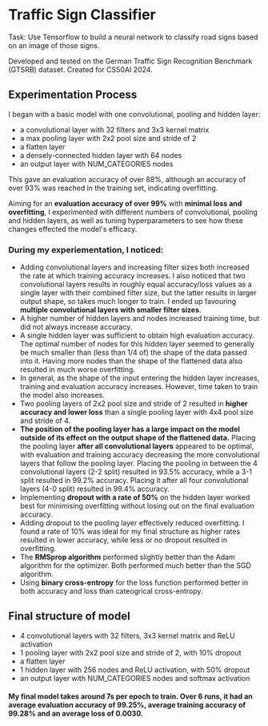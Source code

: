 # Traffic Sign Classifier
Task: Use Tensorflow to build a neural network to classify road signs based on an image of those signs.

Developed and tested on the German Traffic Sign Recognition Benchmark (GTSRB) dataset. Created for CS50AI 2024.

## Experimentation Process
I began with a basic model with one convolutional, pooling and hidden layer:
- a convolutional layer with 32 filters and 3x3 kernel matrix
- a max pooling layer with 2x2 pool size and stride of 2
- a flatten layer
- a densely-connected hidden layer with 64 nodes
- an output layer with NUM_CATEGORIES nodes

This gave an evaluation accuracy of over 88%, although an accuracy of over 93% was reached in the training set, indicating overfitting.

Aiming for an **evaluation accuracy of over 99%** with **minimal loss and overfitting**, I experimented with different numbers of convolutional, pooling and hidden layers, as well as tuning hyperparameters to see how these changes effected the model's efficacy.

### During my experiementation, I noticed:
- Adding convolutional layers and increasing filter sizes both increased the rate at which training accuracy increases. I also noticed that two convolutional layers results in roughly equal accuracy/loss values as a single layer with their combined filter size, but the latter results in larger output shape, so takes much longer to train. I ended up favouring **multiple convolutional layers with smaller filter sizes**.
- A higher number of hidden layers and nodes increased training time, but did not always increase accuracy.
- A single hidden layer was sufficient to obtain high evaluation accuracy. The optimal number of nodes for this hidden layer seemed to generally be much smaller than (less than 1/4 of) the shape of the data passed into it. Having more nodes than the shape of the flattened data also resulted in much worse overfitting.
- In general, as the shape of the input entering the hidden layer increases, training and evaluation accuracy increases. However, time taken to train the model also increases. 
- Two pooling layers of 2x2 pool size and stride of 2 resulted in **higher accuracy and lower loss** than a single pooling layer with 4x4 pool size and stride of 4.
- **The position of the pooling layer has a large impact on the model outside of its effect on the output shape of the flattened data.** Placing the pooling layer **after all convolutional layers** appeared to be optimal, with evaluation and training accuracy decreasing the more convolutional layers that follow the pooling layer. Placing the pooling in between the 4 convolutional layers (2-2 split) resulted in 93.5% accuracy, while a 3-1 split resulted in 99.2% accuracy. Placing it after all four convolutional layers (4-0 split) resulted in 99.4% accuracy.
- Implementing **dropout with a rate of 50%** on the hidden layer worked best for minimising overfitting without losing out on the final evaluation accuracy.
- Adding dropout to the pooling layer effectively reduced overfitting. I found a rate of 10% was ideal for my final structure as higher rates resulted in lower accuracy, while less or no dropout resulted in overfitting.
- The **RMSprop algorithm** performed slightly better than the Adam algorithm for the optimizer. Both performed much better than the SGD algorithm.
- Using **binary cross-entropy** for the loss function performed better in both accuracy and loss than cateogrical cross-entropy.

## Final structure of model
- 4 convolutional layers with 32 filters, 3x3 kernel matrix and ReLU activation
- 1 pooling layer with 2x2 pool size and stride of 2, with 10% dropout
- a flatten layer
- 1 hidden layer with 256 nodes and ReLU activation, with 50% dropout
- an output layer with NUM_CATEGORIES nodes and softmax activation


#### My final model takes around 7s per epoch to train. Over 6 runs, it had an average evaluation accuracy of **99.25%**, average training accuracy of 99.28% and an average loss of 0.0030.

